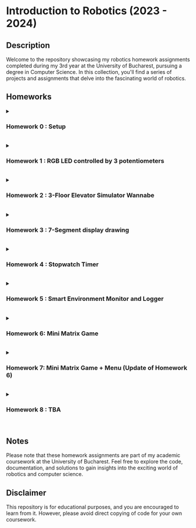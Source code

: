 # Introduction to Robotics (2023 - 2024)

## Description
Welcome to the repository showcasing my robotics homework assignments completed during my 3rd year at the University of Bucharest, pursuing a degree in Computer Science. In this collection, you'll find a series of projects and assignments that delve into the fascinating world of robotics.

## Homeworks
  
<details>
<summary><h3>Homework 0 : Setup</h3></summary>
<br><b>To do/use list:</b><br><br>
  
- [X] GitHub repository created
- [X] Arduino IDE installed
- [X] Arduino UNO Kit
       
</details>
<br>

<details>
<summary><h3>Homework 1 : RGB LED controlled by 3 potentiometers</h3></summary>
<b>Technical Task -></b>
Use a separate potentiometer for controlling each color of the RGB LED: Red, Green, and Blue.
This control must leverage digital electronics. 
Specifically, the potentiometer’s value need to be read with Arduino and then write a mapped value to the LED pins.
<br><img src = 'https://github.com/leviaici/IntroductionToRobotics/blob/main/Homework_1/IMG_6201.jpeg' align="right" height = 300 width = 300>
<br><br><b>To do/use list:</b><br><br>
  
- [X] Arduino UNO Board
- [X] RGB LED
- [X] Potentiometers (3)
- [X] Resistors and wires as needed
- [X] Arduino Code
- [X] Yotube Link: https://www.youtube.com/watch?v=ooLFFQwXiQg
- [X] Setup photo

</details>
<br>

<details>
<summary><h3>Homework 2 : 3-Floor Elevator Simulator Wannabe</h3></summary>
<b>Technical Task -></b>
Design a control system that simulates a 3-floor elevator using the Arduino platform. Here are the specific requirements:

* LED Indicators: Each of the 3 LEDs should represent one of the 3 floors. The LED corresponding to the current floor should light up. Additionally, another LED should represent the elevator’s operational state.  It should blink when the elevator is moving and remain static when stationary.
* Buttons: Implement 3 buttons that represent the call buttons from the 3 floors. When pressed, the elevator should simulate movement towardsthe floor after a short interval (2-3 seconds).
* Buzzer: The buzzer should sound briefly during the following scenarios:
  
  <ol>- Elevator arriving at the desired floor (something resembling a ”cling”).</ol>
  <ol>- Elevator  doors  closing  and  movement  (pro  tip:  split  them  into  2different sounds)</ol>

* State Change & Timers: If the elevator is already at the desired floor, pressing the button for that floor should have no effect. Otherwise, after a button press, the elevator should ”wait for the doors to close” and then ”move” to the corresponding floor. If the elevator is in movement, it should do nothing. 
* Debounce: Remember to implement debounce for the buttons to avoid unintentional repeated button presses.
  
<br><b>To do/use list:</b><br>
<img src = 'https://github.com/leviaici/IntroductionToRobotics/blob/main/Homework_2/IMG_6356.jpeg' align="right" width = 300>
  
- [X] Arduino UNO Board
- [X] LEDs (4)
- [X] Buttons (3)
- [X] Buzzer
- [X] Resistors and wires as needed
- [X] Arduino Code
- [X] Yotube Link: https://www.youtube.com/watch?v=LoeoLPdo4wk
- [X] Setup photo
</details><br>

<details>
<summary><h3>Homework 3 : 7-Segment display drawing</h3></summary>

<b>Technical Task -></b>
The joystick will be used to control the position ofthe segment and ”draw” on the display. The movement between segmentsshould be natural, meaning they should jump from the current positiononly to neighbors, but without passing through ”walls”.
The current position always blinks (irrespective of the fact that the segment is on or off).
Short pressing the button toggles the segment state from ON to OFF or from OFF to ON. Long pressing the button resets the entire display by turning all the segments OFF and moving the current position to the decimal point.
<br>

<b>The movement for each LED:</b>

| Current LED | UP  | DOWN | LEFT | RIGHT |
| :---------: | :-: | :--: | :--: | :---: |
|      a      | N/A |  g   |  f   |   b   |
|      b      |  a  |  g   |  f   |  N/A  |
|      c      |  g  |  d   |  e   |  dp   |
|      d      |  g  | N/A  |  e   |   c   |
|      e      |  g  |  d   | N/A  |   c   |
|      f      |  a  |  g   | N/A  |   b   |
|      g      |  a  |  d   | N/A  |  N/A  |
|     dp      | N/A | N/A  |  c   |  N/A  |

<br><b>To do/use list:</b><br>
<img src = 'https://github.com/leviaici/IntroductionToRobotics/blob/main/Homework_3/IMG_6411.jpeg' align="right" width = 300>

- [X] Arduino UNO Board
- [X] 7-Segment display
- [X] Joystick
- [X] Resistors and wires as needed
- [X] Arduino Code
- [X] Youtube Link: https://www.youtube.com/watch?v=jwyccp7IVYY
- [X] Setup photo

</details><br>

<details>
<summary><h3>Homework 4 : Stopwatch Timer</h3></summary>

<b>Technical Task -></b>
Using the 4 digit 7 segment display and 3 buttons, a stopwatch timer that counts in 10ths of a second and has a save lap functionality (similar to most basic stopwatch functions on most phones) is implemented.

<br><b>Requirements</b><br>

The starting value of the 4 digit 7 segment display should be ”000.0”. The buttons have the following functionalities:
* Button 1: Start / pause.
* Button 2: Reset (if  in  pause  mode). Reset saved laps (if in lap viewing mode).
* Button 3: Save lap (if in counting mode), cycle through last saved laps (up to 4 laps).

<br><b>Workflow</b><br>

* Display shows "000.0". When pressing the Startbutton, the timer should start.
* During timer counter, each press of the lap button, the timer's value is saved in memory (not persistent, it is OK to be deleted upon reset), up to 4 laps; pressing the 5th time should override  the  1st  saved  one. If the reset button is pressed while timer works, nothing happens. If the pause button is pressed, the timer stops.
* In Pause Mode, the lap flag button doesn’t work anymore. Pressing the reset button sends you to viewing lap times mode.
* After reset, the flag buttons can now be pressed to cycle through the lap times. Each time the flag button is pressed, it takes you to the next saved lap. Pressing it continuously cycle you through it continuously. Pressing the reset button while in this state resets all your flags and takes the timer back to "000.0".

<br><b>To do/use list:</b><br>
<img src = 'https://github.com/leviaici/IntroductionToRobotics/blob/main/Homework_4/IMG_6471.jpeg' align="right" width = 300>

- [X] Arduino UNO Board
- [X] 4 digit 7 segment display
- [X] 3 buttons
- [X] Resistors and wires as needed
- [X] Arduino Code
- [X] Youtube Link: https://www.youtube.com/watch?v=I68L3hdWD3I
- [X] Setup photo

</details><br>

<details>
<summary><h3>Homework 5 : Smart Environment Monitor and Logger</h3></summary>

<b>Technical Task -></b>
Developed a ”Smart Environment Monitor and Logger” using Arduino.  This system will utilize various sensors to gather environmental data, log this data into EEPROM, and provide both visual feedback via an RGB LED and user interaction through a Serial Menu. The project focuses on integrating sensor readings, memory management, Serial Communication and the general objective of building a menu.

<br><b>Menu structure</b><br>

* Sensor Settings
 
  <ol><b>1.1 Sensors Sampling Interval -> </b>Here a value between 1 and 10 seconds will be read from the Serial menu. This value is used as a sampling rate for the sensors.</ol><br>
  <ol><b>1.2 Ultrasonic Alert Threshold -> </b>Here a value will be read from the Serial menu. This value is used as a threshold value for the ultrasonic sensor. When sensor value exceeds the threshold value, an alert should be given. If the LED is set to Automatic Mode (see section 4.2), it will also turn red if any of the sensors are outside the value.</ol><br>
  <ol><b>1.3 LDR Alert Threshold -> </b>Here a value will be read from the Serial menu. This value is used as a threshold value for the LDR sensor. When sensor value exceeds the threshold value, an alert should be given. If the LED is set to Automatic Mode (see section 4.2), it will also turn red if any of the sensors are outside the value.</ol><br>
  <ol><b>1.4 Back -> </b>Sending you back to the main menu.</ol><br>

* Reset Logger Data

  Resetting all the sensors readings data stored in EEPROM.

  <ol><b>2.1 Yes</b></ol><br>
  <ol><b>2.2 No</b></ol><br>

* System Status

  <ol><b>3.1 Current Sensor Readings -> </b>Continuously print sensor readings at the set sampling rate, from all sensors. Exiting this submenu will be done by pressing a specific key (mentioned when entering in the submenu).</ol><br>
  <ol><b>3.2 Current Sensor Settings -> </b>Displays  the  sampling rate and threshold value for all sensors.</ol><br>
  <ol><b>3.3 Display Logged Data -> </b>Displays last 10 sensor readings for all sensors.</ol><br>
  <ol><b>3.4 Back -> </b>Sending you back to the main menu.</ol><br>

* RGB LED Control

<ol><b>4.1 Manual Color Control -> </b>Set the RGB colors manually by entering input data for red, green and blue values.</ol><br>
<ol><b>4.2 LED: Toggle Automatic ON/OFF -> </b>If automatic mode is ON, then the led color should be GREEN when all sensors value don't exceed threshold values (no alert) and RED when there is an alert (any sensor value exceeds the specified threshold). When automatic mode is OFF, then the LED should use the last saved RGB values.</ol><br>
<ol><b>4.3 Back -> </b>Sending you back to the main menu.</ol><br>

<br><b>To do/use list:</b><br>
<img src = 'https://github.com/leviaici/IntroductionToRobotics/blob/main/Homework_5/IMG_6565.jpeg' align="right" width = 300>

- [X] Arduino UNO Board
- [X] Ultrasonic Sensor (HC-SR04)
- [X] LDR (Light-Dependent Resistor)
- [X] RGB LED
- [X] Resistors and wires as needed
- [X] Arduino Code
- [X] Youtube Link: https://www.youtube.com/watch?v=aZ6Cmcan-4I
- [X] Setup photo
      
</details><br>

<details>
<summary><h3>Homework 6: Mini Matrix Game</h3></summary>
<b>Technical Task -></b>
Small game on the 8x8 matrix. The basic idea of the game is that it generates random walls on the map (50% - 75% of the map) and then you move around with the player and destroy them.

<br><b>Features</b>

<ol><b>Dynamic Difficulty:</b> Choose the difficulty level (1 to 3) at the start to control the complexity of the maze.<br></ol>
<ol><b>Randomly Generated Map:</b> The game generates a unique map on the LED matrix for each playthrough, adding variety and challenge.<br></ol>
<ol><b>Joystick Control:</b> Navigate through the maze using a joystick, providing a responsive and intuitive user experience.<br></ol>
<ol><b>Bombs Away!:</b> Deploy bombs by clicking on the physical button to clear walls and make your way through the maze.<br></ol>
<ol><b>EEPROM High Scores:</b> Your best times are saved in the Arduino's EEPROM. If you beat your previous high score, it will be updated.<br></ol>
<ol><b>Game Reset:</b> After completing the maze, press the physical button to reset the game and start a new challenge.<br></ol>

<br><b>How to Use</b>

<ol><b>Power On:</b> Connect your Arduino Uno and power it on.<br></ol>
<ol><b>Set Username:</b> Choose the username (3 characters maximum) by entering the corresponding username using the keyboard.<br></ol>
<ol><b>Set Difficulty:</b> Choose the difficulty level (1 to 3) by entering the corresponding number using the keyboard.<br></ol>
<ol><b>Navigate the Maze:</b> Use the joystick to move through the maze.<br></ol>
<ol><b>Place Bombs:</b> Click the physical button to place bombs strategically and clear walls.<br></ol>
<ol><b>Beat the High Score:</b> Your best times are saved in EEPROM. Beat your previous high scores!<br></ol>
<ol><b>Game Reset:</b> After completing the maze, press the physical button to reset the game for a new challenge.<br></ol>
  
<br><b>To do/use list:</b><br>
<img src = 'https://github.com/leviaici/IntroductionToRobotics/blob/main/matrixGame/IMG_6616.jpeg' align="right" width = 300>
  
- [X] Arduino UNO Board
- [X] Joystick
- [X] 8x8 LED Matrix
- [X] MAX7219
- [X] Resistors, capacitors and wires as needed
- [X] Breadboard 
- [X] Arduino Code
- [X] Yotube Link: https://www.youtube.com/watch?v=Q00_0WmDssw
- [X] Setup photo
</details><br>

<details>
<summary><h3>Homework 7: Mini Matrix Game + Menu (Update of Homework 6)</h3></summary>
<b>Technical Task -></b>
Welcome to Bombentziu, an exhilarating 8x8 LED Matrix Game enhanced with an LCD menu for seamless customization and live updates during the player's game (username, time and bombs available at the time). Players can tailor their experience by adjusting settings like username, difficulty, LCD and LED Matrix brightness, and toggle sounds on or off. Once customized, players find themselves in a dynamic map divided into four rooms (each of the different room has a corner wall that cannot be destroyed, and doesn't need to be destroyed, to help the user guide himself and to let him know in what room it currently is), where strategic bomb placement (the upper, lower, right and left walls will be affected and will start blinking once a bomb is placed - if walls exist in the bomb's range) is key to demolishing randomly spawned walls. The higher the difficulty, the more walls appear, and the fewer bombs are available at a time. Each time a bomb explodes, another one will appear in the player's inventory (EASY - maximum 3, MEDIUM - maximum 2, HARD - maximum 1, all at a time). Navigate through empty pathways as you cannot go through the walls unless they are destroyed, destroy all walls to complete the level, and aim for the highscore by finishing quickly. Discover the unique charm of Bombentziu as you master the art of explosive strategy!

<br><b>Features</b>

<ol><br><b>Dynamic Difficulty:</b> Choose the difficulty level (1 to 3) at the start to control the complexity of the game.<br></ol>
<ol><b>Randomly Generated Map:</b> The game generates a unique map on the LED matrix for each playthrough, adding variety and challenge.<br></ol>
<ol><b>4 Different Rooms:</b> Each level has 4 different rooms (the harder the level, the more walls spawned on each room) that you can navigate through using the joystick. If there is not a wall blocking you from doing this, you can go from one room to another via the margins of the current room you are in. Each room has a corner "wall" that lets you know what room you are in at the moment.<br></ol>
<ol><b>Joystick Control:</b> Navigate through the maze using a joystick, providing a responsive and intuitive user experience.<br></ol>
<ol><b>Bombs Away!:</b> Deploy bombs by clicking on the physical button to clear walls and make your way through the maze.<br></ol>
<ol><b>EEPROM High Scores:</b> Your best times are saved in the Arduino's EEPROM. If you beat your previous high score, it will be updated.<br></ol>
<ol><b>Customize:</b> Set the brightnesses for LCD or Matrix using Settings Menu. Toggle the sound on/off. All these are saved in EEPROM.<br></ol>
<ol><b>About:</b> Some words about me, the creator.<br></ol>
<ol><b>How To Play:</b> Small tutorial of how to use and play the game.<br></ol>
<ol><b>Live Updates!:</b> Whenever the user is playing the game, live updates will be displayed on the LCD (such like username, number of available bombs and his time).<br></ol>
<ol><b>Game Reset:</b> After completing the game, press the physical button to go back to the main menu where you can start a new challenge.<br></ol>


<br><b>Menu Structure</b>

<ol><br><b>Start Game:</b> Switching to the game mode from the current menu mode.<br></ol>
<ol><b>Level:</b> The game comes with 3 different difficulties (Easy, Medium, Hard). Choose your desired one.<br></ol>
<ol><b>Highscore:</b> Navigate through the highscores (TOP 3 best times) for your selected difficulty. If you change the difficulty, the highscores will be shown for the new selected level. Once you want to leave the submenu, swipe left.<br></ol>
<ol><b>Settings:</b> Select the submenu you would like to personalize.<br><br>
  <ol><b>- Set username:</b> Select your to-be username. You can switch from character to character using swipe left/right gestures. If you want to change the selected character, user swipe up/down gestures on the joystick. The selected character will be blinking. Click the button when ready.</ol>
  <ol><b>- LCD Brightness:</b> Swipe up/down to select your desired LCD brightness. You can either click the button or swipe left when ready.</ol>
  <ol><b>- MTX Brightness:</b> Swipe up/down to select your desired Matrix brightness. You can either click the button or swipe left when ready.</ol>
  <ol><b>- Sounds:</b> The printed value represents the current value for the sound effects. Once you press it, the opposite will be toggled and printed.</ol>
</ol>
<ol><b>About:</b> Some words about me, the creator. You can swipe up/down to scroll the text. Once you want to leave the submenu, swipe left.<br></ol>
<ol><b>How To Play:</b> Small tutorial of how to use and play the game. You can swipe up/down to scroll the text. Once you want to leave the submenu, swipe left.<br></ol>

<br><b>How to Use</b>

<ol><b>Power On:</b> Connect your Arduino Uno and power it on.<br></ol>
<ol><b>Set Username:</b> Choose the username (3 characters maximum) by entering the corresponding username using the joystick (Settings -> Set username).<br></ol>
<ol><b>Set Difficulty:</b> Choose the difficulty level (1 to 3) by entering the corresponding level using the button.<br></ol>
<ol><b>Start the Game:</b> Press the button to start the game via the menu.<br></ol>
<ol><b>Navigate the Map:</b> Use the joystick to move through the map. You can go from one room to another by using the margins of the current room you are in (the one displayed on the 8x8 LED matrix).<br></ol>
<ol><b>Place Bombs:</b> Click the physical button to place bombs strategically and clear walls. The affected walls will be blinking until the bomb explodes and the walls disappear.<br></ol>
<ol><b>Beat the High Score:</b> Your best times are saved in EEPROM. Beat your previous high scores!<br></ol>
<ol><b>Game Reset:</b> After completing the game, you are free to navigate the menu so you can start the game once again.<br></ol>
  
<br><b>To do/use list:</b><br>
<img src = 'https://github.com/leviaici/IntroductionToRobotics/blob/main/Homework_7/IMG_7184.jpeg' align="right" width = 300>
  
- [X] Arduino UNO Board
- [X] Potentiometer
- [X] LCD
- [X] Joystick
- [X] 8x8 LED Matrix
- [X] Buzzer
- [X] MAX7219
- [X] Push-Button
- [X] Resistors, capacitors and wires as needed
- [X] Breadboard 
- [X] Arduino Code
- [X] Yotube Link: https://www.youtube.com/watch?v=YXtJxBpymrI
- [X] Setup photo
</details><br>


<details>
<summary><h3>Homework 8 : TBA</h3></summary>
  
<b>Technical Task -></b>
TBA

<br><b>To do/use list:</b><br>

- [ ] TBA

</details><br>

## Notes
Please note that these homework assignments are part of my academic coursework at the University of Bucharest. Feel free to explore the code, documentation, and solutions to gain insights into the exciting world of robotics and computer science.

## Disclaimer
This repository is for educational purposes, and you are encouraged to learn from it. However, please avoid direct copying of code for your own coursework.

